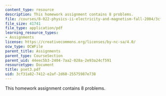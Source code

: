 ```yaml
---
content_type: resource
description: This homework assignment contains 8 problems.
file: /courses/8-022-physics-ii-electricity-and-magnetism-fall-2004/3cf31a827412e2af2d6025575987e738_pset3.pdf
file_size: 41741
file_type: application/pdf
learning_resource_types:
- Assignments
license: https://creativecommons.org/licenses/by-nc-sa/4.0/
ocw_type: OCWFile
parent_title: Assignments
parent_type: CourseSection
parent_uid: 44eec5b3-2404-7aa2-028a-2e93a24cf591
resourcetype: Document
title: pset3.pdf
uid: 3cf31a82-7412-e2af-2d60-25575987e738
---
```

This homework assignment contains 8 problems.